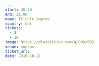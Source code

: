```yaml
---
start: 20.30
end: 21.00
name: Trickle improv
country: bel
tickets:
  - 8
  - 10
image: https://placekitten.com/g/800/600
venue: soprus
ticket_url: 
date: 2016-10-21
---
```

